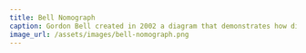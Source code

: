 ```yaml
---
title: Bell Nomograph
caption: Gordon Bell created in 2002 a diagram that demonstrates how different is the typical computer depending on the year of birth.
image_url: /assets/images/bell-nomograph.png
---
```


